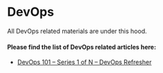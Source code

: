 # DevOps
All DevOps related materials are under this hood.

#### Please find the list of DevOps related articles here:
- [DevOps 101 – Series 1 of N – DevOps Refresher](https://github.com/naeemmohd/devops/tree/master/DevOps%20101/Series%201%20of%20N%20-%20Basic%20refresher)

